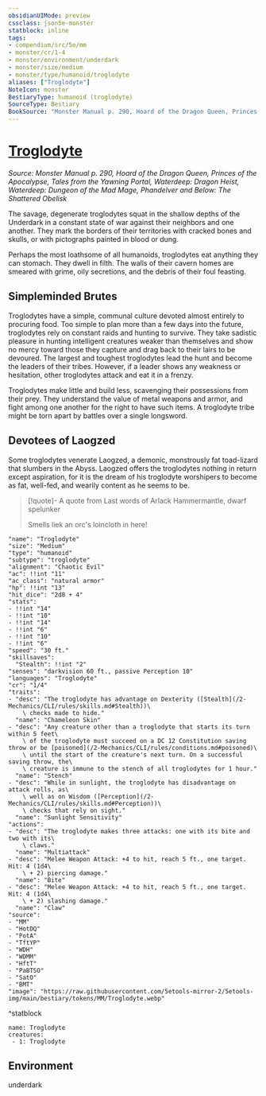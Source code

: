 ```yaml
---
obsidianUIMode: preview
cssclass: json5e-monster
statblock: inline
tags:
- compendium/src/5e/mm
- monster/cr/1-4
- monster/environment/underdark
- monster/size/medium
- monster/type/humanoid/troglodyte
aliases: ["Troglodyte"]
NoteIcon: monster
BestiaryType: humanoid (troglodyte)
SourceType: Bestiary
BookSource: "Monster Manual p. 290, Hoard of the Dragon Queen, Princes of the Apocalypse, Tales from the Yawning Portal, Waterdeep: Dragon Heist, Waterdeep: Dungeon of the Mad Mage, Phandelver and Below: The Shattered Obelisk"
---
```

# [Troglodyte](2-Mechanics/CLI/bestiary/humanoid/troglodyte.md)
*Source: Monster Manual p. 290, Hoard of the Dragon Queen, Princes of the Apocalypse, Tales from the Yawning Portal, Waterdeep: Dragon Heist, Waterdeep: Dungeon of the Mad Mage, Phandelver and Below: The Shattered Obelisk*  

The savage, degenerate troglodytes squat in the shallow depths of the Underdark in a constant state of war against their neighbors and one another. They mark the borders of their territories with cracked bones and skulls, or with pictographs painted in blood or dung.

Perhaps the most loathsome of all humanoids, troglodytes eat anything they can stomach. They dwell in filth. The walls of their cavern homes are smeared with grime, oily secretions, and the debris of their foul feasting.

## Simpleminded Brutes

Troglodytes have a simple, communal culture devoted almost entirely to procuring food. Too simple to plan more than a few days into the future, troglodytes rely on constant raids and hunting to survive. They take sadistic pleasure in hunting intelligent creatures weaker than themselves and show no mercy toward those they capture and drag back to their lairs to be devoured. The largest and toughest troglodytes lead the hunt and become the leaders of their tribes. However, if a leader shows any weakness or hesitation, other troglodytes attack and eat it in a frenzy.

Troglodytes make little and build less, scavenging their possessions from their prey. They understand the value of metal weapons and armor, and fight among one another for the right to have such items. A troglodyte tribe might be torn apart by battles over a single longsword.

## Devotees of Laogzed

Some troglodytes venerate Laogzed, a demonic, monstrously fat toad-lizard that slumbers in the Abyss. Laogzed offers the troglodytes nothing in return except aspiration, for it is the dream of his troglodyte worshipers to become as fat, well-fed, and wearily content as he seems to be.

> [!quote]- A quote from Last words of Arlack Hammermantle, dwarf spelunker  
> 
> Smells liek an orc's loincloth in here!


```statblock
"name": "Troglodyte"
"size": "Medium"
"type": "humanoid"
"subtype": "troglodyte"
"alignment": "Chaotic Evil"
"ac": !!int "11"
"ac_class": "natural armor"
"hp": !!int "13"
"hit_dice": "2d8 + 4"
"stats":
- !!int "14"
- !!int "10"
- !!int "14"
- !!int "6"
- !!int "10"
- !!int "6"
"speed": "30 ft."
"skillsaves":
  "Stealth": !!int "2"
"senses": "darkvision 60 ft., passive Perception 10"
"languages": "Troglodyte"
"cr": "1/4"
"traits":
- "desc": "The troglodyte has advantage on Dexterity ([Stealth](/2-Mechanics/CLI/rules/skills.md#Stealth))\
    \ checks made to hide."
  "name": "Chameleon Skin"
- "desc": "Any creature other than a troglodyte that starts its turn within 5 feet\
    \ of the troglodyte must succeed on a DC 12 Constitution saving throw or be [poisoned](/2-Mechanics/CLI/rules/conditions.md#poisoned)\
    \ until the start of the creature's next turn. On a successful saving throw, the\
    \ creature is immune to the stench of all troglodytes for 1 hour."
  "name": "Stench"
- "desc": "While in sunlight, the troglodyte has disadvantage on attack rolls, as\
    \ well as on Wisdom ([Perception](/2-Mechanics/CLI/rules/skills.md#Perception))\
    \ checks that rely on sight."
  "name": "Sunlight Sensitivity"
"actions":
- "desc": "The troglodyte makes three attacks: one with its bite and two with its\
    \ claws."
  "name": "Multiattack"
- "desc": "Melee Weapon Attack: +4 to hit, reach 5 ft., one target. Hit: 4 (1d4\
    \ + 2) piercing damage."
  "name": "Bite"
- "desc": "Melee Weapon Attack: +4 to hit, reach 5 ft., one target. Hit: 4 (1d4\
    \ + 2) slashing damage."
  "name": "Claw"
"source":
- "MM"
- "HotDQ"
- "PotA"
- "TftYP"
- "WDH"
- "WDMM"
- "HftT"
- "PaBTSO"
- "SatO"
- "BMT"
"image": "https://raw.githubusercontent.com/5etools-mirror-2/5etools-img/main/bestiary/tokens/MM/Troglodyte.webp"
```
^statblock

```encounter-table
name: Troglodyte
creatures:
 - 1: Troglodyte
```

## Environment

underdark
